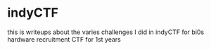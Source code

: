 # indyCTF
this is writeups about the varies challenges I did in indyCTF for bi0s hardware recruitment CTF for 1st years 
